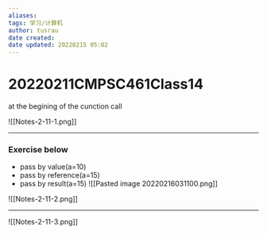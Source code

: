 ```yaml
---
aliases: 
tags: 学习/计算机
author: tusrau
date created: 
date updated: 20220215 05:02
---
```


# 20220211CMPSC461Class14
at the begining of the cunction call


![[Notes-2-11-1.png]]

---
### Exercise below
- pass by value(a=10)
- pass by reference(a=15)
- pass by result(a=15)
![[Pasted image 20220216031100.png]]




![[Notes-2-11-2.png]]

---

![[Notes-2-11-3.png]]